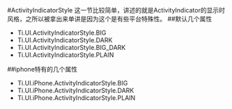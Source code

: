 #ActivityIndicatorStyle
这一节比较简单，讲述的就是ActivityIndicator的显示时风格，之所以被拿出来单讲是因为这个是有些平台特殊性。
##默认几个属性
+ Ti.UI.ActivityIndicatorStyle.BIG
+ Ti.UI.ActivityIndicatorStyle.DARK
+ Ti.UI.ActivityIndicatorStyle.BIG_DARK
+ Ti.UI.ActivityIndicatorStyle.PLAIN

##iphone特有的几个属性
+ Ti.UI.iPhone.ActivityIndicatorStyle.BIG
+ Ti.UI.iPhone.ActivityIndicatorStyle.DARK
+ Ti.UI.iPhone.ActivityIndicatorStyle.PLAIN
